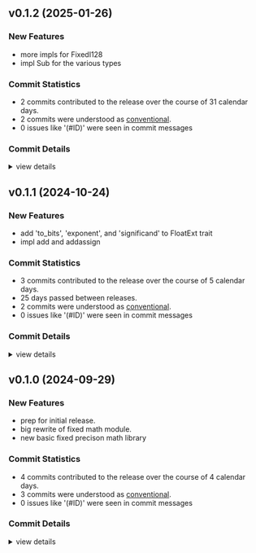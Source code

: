 

## v0.1.2 (2025-01-26)

### New Features

 - <csr-id-718e1949138ede88385a23b92c1947917ed3fcca/> more impls for FixedI128
 - <csr-id-c176d9f38e5a642188fb01b76cf01391688ef3b6/> impl Sub<f64> for the various types

### Commit Statistics

<csr-read-only-do-not-edit/>

 - 2 commits contributed to the release over the course of 31 calendar days.
 - 2 commits were understood as [conventional](https://www.conventionalcommits.org).
 - 0 issues like '(#ID)' were seen in commit messages

### Commit Details

<csr-read-only-do-not-edit/>

<details><summary>view details</summary>

 * **Uncategorized**
    - More impls for FixedI128 ([`718e194`](https://github.com/spmadden/irox/commit/718e1949138ede88385a23b92c1947917ed3fcca))
    - Impl Sub<f64> for the various types ([`c176d9f`](https://github.com/spmadden/irox/commit/c176d9f38e5a642188fb01b76cf01391688ef3b6))
</details>

## v0.1.1 (2024-10-24)

### New Features

 - <csr-id-aa7909f619e332d37cb2b6099b3bba2be52fccc4/> add 'to_bits', 'exponent', and 'significand' to FloatExt trait
 - <csr-id-c4d88444122a81f53d6b5b31d14db2323a2be272/> impl add and addassign

### Commit Statistics

<csr-read-only-do-not-edit/>

 - 3 commits contributed to the release over the course of 5 calendar days.
 - 25 days passed between releases.
 - 2 commits were understood as [conventional](https://www.conventionalcommits.org).
 - 0 issues like '(#ID)' were seen in commit messages

### Commit Details

<csr-read-only-do-not-edit/>

<details><summary>view details</summary>

 * **Uncategorized**
    - Release irox-fixedmath v0.1.1 ([`ab8347f`](https://github.com/spmadden/irox/commit/ab8347fc4ee4bd03589f1d2c07e1cb63902e7410))
    - Add 'to_bits', 'exponent', and 'significand' to FloatExt trait ([`aa7909f`](https://github.com/spmadden/irox/commit/aa7909f619e332d37cb2b6099b3bba2be52fccc4))
    - Impl add and addassign ([`c4d8844`](https://github.com/spmadden/irox/commit/c4d88444122a81f53d6b5b31d14db2323a2be272))
</details>

## v0.1.0 (2024-09-29)

### New Features

 - <csr-id-353b7b809d14e0f7e944eac0ad1dcfc012c63fd1/> prep for initial release.
 - <csr-id-00ab384ad2d3820cdd05decc5791267050e03849/> big rewrite of fixed math module.
 - <csr-id-264eca43f60d721946eb969970fa9c0e66d30eee/> new basic fixed precison math library

### Commit Statistics

<csr-read-only-do-not-edit/>

 - 4 commits contributed to the release over the course of 4 calendar days.
 - 3 commits were understood as [conventional](https://www.conventionalcommits.org).
 - 0 issues like '(#ID)' were seen in commit messages

### Commit Details

<csr-read-only-do-not-edit/>

<details><summary>view details</summary>

 * **Uncategorized**
    - Release irox-fixedmath v0.1.0 ([`674b930`](https://github.com/spmadden/irox/commit/674b9309f6126ede710f5757180c615e2f4ad769))
    - Prep for initial release. ([`353b7b8`](https://github.com/spmadden/irox/commit/353b7b809d14e0f7e944eac0ad1dcfc012c63fd1))
    - Big rewrite of fixed math module. ([`00ab384`](https://github.com/spmadden/irox/commit/00ab384ad2d3820cdd05decc5791267050e03849))
    - New basic fixed precison math library ([`264eca4`](https://github.com/spmadden/irox/commit/264eca43f60d721946eb969970fa9c0e66d30eee))
</details>

